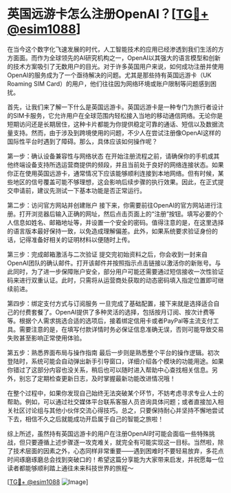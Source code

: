 # 英国远游卡怎么注册OpenAI？[[TG💪+ @esim1088](https://t.me/s/esim1088)]

在当今这个数字化飞速发展的时代，人工智能技术的应用已经渗透到我们生活的方方面面。而作为全球领先的AI研究机构之一，OpenAI以其强大的语言模型和创新的技术方案吸引了无数用户的目光。对于许多英国用户来说，如何成功注册并使用OpenAI的服务成为了一个亟待解决的问题。尤其是那些持有英国远游卡（UK Roaming SIM Card）的用户，他们往往因为网络环境或账户限制等问题感到困扰。

首先，让我们来了解一下什么是英国远游卡。英国远游卡是一种专门为旅行者设计的SIM卡服务，它允许用户在全球范围内轻松接入当地的移动通信网络。无论你是短期访问还是长期居住，这种卡片都能为你提供稳定可靠的通话、短信以及数据流量支持。然而，由于涉及到跨境使用的问题，不少人在尝试注册像OpenAI这样的国际性平台时遇到了障碍。那么，具体应该如何操作呢？

第一步：确认设备兼容性与网络状态
在开始注册流程之前，请确保你的手机或其他终端设备支持所选运营商提供的频段，并且当前处于良好的网络连接状态。如果你正在使用英国远游卡，通常情况下应该能够顺利连接到本地网络。但有时候，某些地区的信号覆盖可能不够理想，这会影响后续步骤的执行效果。因此，在正式提交申请前，建议先测试一下基本功能是否正常运行。

第二步：访问官方网站并创建账户
接下来，你需要前往OpenAI的官方网站进行注册。打开浏览器后输入正确的网址，然后点击页面上的“注册”按钮。填写必要的个人信息如姓名、邮箱地址等，并设置一个安全的密码。值得注意的是，在这里选择的语言版本最好保持一致，以免造成理解偏差。此外，如果系统要求验证身份的话，记得准备好相关的证明材料以便随时上传。

第三步：完成邮箱激活与二次验证
提交完初始资料之后，你会收到一封来自OpenAI团队的确认邮件。打开该邮件并按照指示点击链接以激活你的新账号。与此同时，为了进一步保障账户安全，部分用户可能还需要通过短信接收一次性验证码来进行双重认证。此时，只需将从运营商处获取的动态密码填入指定位置即可继续前进。

第四步：绑定支付方式与订阅服务
一旦完成了基础配置，接下来就是选择适合自己的付费套餐了。OpenAI提供了多种灵活的选择，包括按月订阅、按次计费等等。根据个人需求挑选合适的选项后，接着绑定信用卡或者PayPal等主流支付工具。需要注意的是，在填写付款详情时务必保证信息准确无误，否则可能导致交易失败甚至影响正常使用体验。

第五步：熟悉界面布局与操作指南
最后一步则是熟悉整个平台的操作逻辑。初次登陆时，系统可能会自动弹出新手引导窗口，详细介绍各个模块的功能用途。如果你错过了这部分内容也没关系，稍后也可以随时进入帮助中心查找相关信息。另外，别忘了定期检查更新日志，及时掌握最新功能改进情况哦！

在整个过程中，如果你发现自己始终无法突破某个环节，不妨考虑寻求专业人士的帮助。例如，可以通过社交媒体平台联系客服人员咨询具体问题；或者直接加入相关社区讨论组与其他小伙伴交流心得技巧。总之，只要保持耐心并坚持不懈地尝试下去，相信不久之后就能成功开启属于自己的智能之旅啦！

综上所述，虽然持有英国远游卡的用户在注册OpenAI时可能会面临一些特殊挑战，但只要遵循上述步骤逐一攻克难关，就完全有可能实现这一目标。当然啦，除了技术层面的因素之外，心态同样非常重要——遇到困难时不要轻易放弃，多花点时间琢磨琢磨总会找到突破口的！希望这篇分享能为大家带来启发，并祝愿每一位读者都能够顺利踏上通往未来科技世界的旅程～

[[TG💪+ @esim1088](https://t.me/s/esim1088) ![Image](https://i.postimg.cc/4NQfJmqS/Snipaste-2025-05-13-00-14-12.png)]